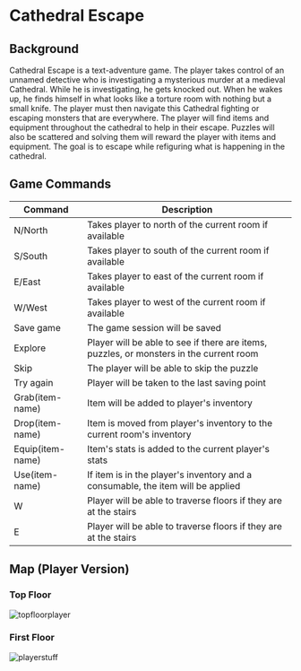 # Cathedral Escape

## Background

Cathedral Escape is a text-adventure game. The player takes control of an unnamed detective who is
investigating a mysterious murder at a medieval Cathedral. While he is investigating, he gets knocked out.
When he wakes up, he finds himself in what looks like a torture room with nothing but a small knife. The player
must then navigate this Cathedral fighting or escaping monsters that are everywhere. The player will find
items and equipment throughout the cathedral to help in their escape. Puzzles will also be scattered and
solving them will reward the player with items and equipment. The goal is to escape while refiguring
what is happening in the cathedral.




## Game Commands
| Command           | Description                                                                                                |
| -----------       | -----------                                                                                                |
| N/North           | Takes player to north of the current room if available                                                     |
| S/South           | Takes player to south of the current room if available                                                     |
| E/East            | Takes player to east of the current room if available                                                      |
| W/West            | Takes player to west of the current room if available                                                      |
| Save game         | The game session will be saved                                                                             |
| Explore           | Player will be able to see if there are items, puzzles, or monsters in the current room                    |
| Skip              | The player will be able to skip the puzzle                                                                 |
| Try again         | Player will be taken to the last saving point                                                              |
| Grab(item-name)   | Item will be added to player's inventory                                                                   |
| Drop(item-name)   | Item is moved from player's inventory to the current room's inventory                                      |
| Equip(item-name)  | Item's stats is added to the current player's stats                                                        |
| Use(item-name)    | If item is in the player's inventory and a consumable, the item will be applied                            |                                                        | Attack            | When in combat mode, player can use this command to attack the monster until the monster's HP reaches zero |
| W                 | Player will be able to traverse floors if they are at the stairs                                           |
| E                 | Player will be able to traverse floors if they are at the stairs                                           |


## Map (Player Version)

### Top Floor

![topfloorplayer](https://user-images.githubusercontent.com/27105173/80430104-aebb6500-88bb-11ea-9dae-5749a75c8d04.PNG)


### First Floor
![playerstuff](https://user-images.githubusercontent.com/27105173/80430254-1ec9eb00-88bc-11ea-8bbb-e81b5f751e55.PNG)

